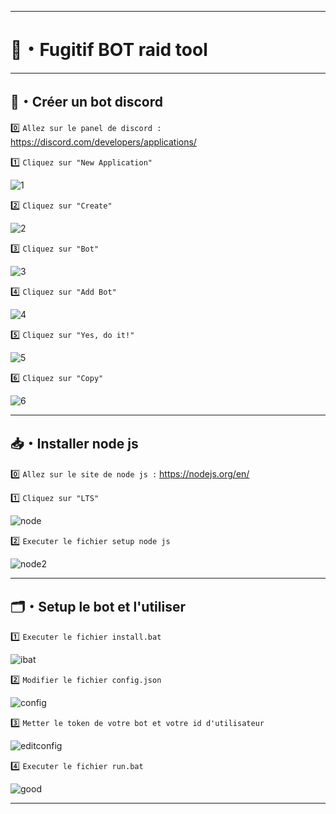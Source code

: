 ---------------------------------------------------

# 🌸・Fugitif BOT raid tool

---------------------------------------------------

## 🤖・Créer un bot discord

0️⃣ `Allez sur le panel de discord :` https://discord.com/developers/applications/

1️⃣ `Cliquez sur "New Application"`

![1](https://imgur.com/S8ZFgCF.png)

2️⃣ `Cliquez sur "Create"`

![2](https://imgur.com/GyAQEoN.png)

3️⃣ `Cliquez sur "Bot"`

![3](https://imgur.com/GBg4i4t.png)

4️⃣ `Cliquez sur "Add Bot"`

![4](https://imgur.com/XBFjgu0.png)

5️⃣ `Cliquez sur "Yes, do it!"`

![5](https://imgur.com/ypUDHiD.png)

6️⃣ `Cliquez sur "Copy"`

![6](https://imgur.com/CkeLhS5.png)

---------------------------------------------------

## 📥・Installer node js

0️⃣ `Allez sur le site de node js :` https://nodejs.org/en/ 

1️⃣ `Cliquez sur "LTS"`

![node](https://imgur.com/VmhQp2d.png)

2️⃣ `Executer le fichier setup node js`

![node2](https://imgur.com/ODQcOcm.png)

---------------------------------------------------

## 🗂・Setup le bot et l'utiliser

1️⃣ `Executer le fichier install.bat`

![ibat](https://imgur.com/VB5Wq2I.png)

2️⃣ `Modifier le fichier config.json`

![config](https://imgur.com/v1fU6f5.png)

3️⃣ `Metter le token de votre bot et votre id d'utilisateur`

![editconfig](https://imgur.com/Vj9ejKU.png)

4️⃣ `Executer le fichier run.bat`

![good](https://imgur.com/16Ycoex.png)

---------------------------------------------------
